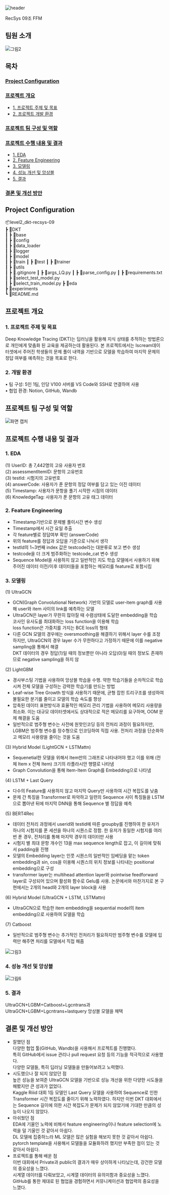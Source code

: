 ![header](https://github.com/boostcampaitech5/level2_dkt-recsys-09/assets/91173904/3265b386-e149-4ebc-ae98-cff6d00c6281)

RecSys 09조 FFM   

## 팀원 소개

![그림2](https://github.com/boostcampaitech5/level2_dkt-recsys-09/assets/91173904/c084f436-be9b-42cb-8aa8-02bdd4db7e9a)

## 목차
### [Project Configuration](#project-configuration-1)
### [프로젝트 개요](#프로젝트-개요-1)
- [1. 프로젝트 주제 및 목표](#1-프로젝트-주제-및-목표)
- [2. 프로젝트 개발 환경](#2-프로젝트-개발-환경)
### [프로젝트 팀 구성 및 역할](#프로젝트-팀-구성-및-역할-1)
### [프로젝트 수행 내용 및 결과](#프로젝트-수행-내용-및-결과-1)
- [1. EDA](#1-eda)
- [2. Feature Engineering](#2-feature-engineering)
- [3. 모델링](#3-모델링)
- [4. 성능 개선 및 앙상블](#4-성능-개선-및-앙상블)
- [5. 결과](#5-결과)
### [결론 및 개선 방안](#결론-및-개선-방안-1)

## Project Configuration
📦level2_dkt-recsys-09  
 ┣ 📂DKT  
 ┃ ┣ 📂base  
 ┃ ┣ 📂config  
 ┃ ┣ 📂data_loader  
 ┃ ┣ 📂logger    
 ┃ ┣ 📂model  
 ┃ ┣ 📂train 
 ┃ ┣ 📂test
 ┃ ┣ 📂trainer  
 ┃ ┣ 📂utils  
 ┃ ┣ 📜.gitignore
 ┃ ┣ 📜args_LQ.py 
 ┃ ┣ 📜parse_config.py
 ┃ ┣ 📜requirements.txt
 ┃ ┣ 📜select_test_model.py  
 ┃ ┣ 📜select_train_model.py
 ┣ 📂eda  
 ┣ 📂experiments  
 ┗ 📜README.md  
 
## 프로젝트 개요

### 1. 프로젝트 주제 및 목표

Deep Knowledge Tracing (DKT)는 딥러닝을 활용해 지식 상태를 추적하는 방법론으로 개인에게 맞춤화 된 교육을 제공하는데 활용된다. 본 프로젝트에서는 Iscream데이터셋에서 주어진 학생들의 문제 풀이 내역을 기반으로 모델을 학습하여 마지막 문제의 정답 여부를 예측하는 것을 목표로 한다.

### 2. 개발 환경
•	팀 구성: 5인 1팀, 인당 V100 서버를 VS Code와 SSH로 연결하여 사용  
•	협업 환경: Notion, GitHub, Wandb


## 프로젝트 팀 구성 및 역할
![화면 캡처](https://github.com/boostcampaitech5/level2_dkt-recsys-09/assets/91173904/01b430a0-47be-4cb6-8f67-2dc590ed83b9)


## 프로젝트 수행 내용 및 결과

### 1. EDA

(1) UserID: 총 7,442명의 고유 사용자 번호  
(2) assessmentItemID: 문항의 고유번호  
(3) testId: 시험지의 고유번호  
(4) answerCode: 사용자가 푼 문항의 정답 여부를 담고 있는 이진 데이터  
(5) Timestamp: 사용자가 문항을 풀기 시작한 시점의 데이터  
(6) KnowledgeTag: 사용자가 푼 문항의 고유 태그 데이터  

### 2. Feature Engineering

- Timestamp기반으로 문제별 풀이시간 변수 생성
- Timestamp에서 시간 요일 추출
- 각 feature별로 정답여부 확인 (answerCode)
- 위의 feature를 정답과 오답을 기준으로 나눠서 생각
- testId의 1~3번째 index 값은 testcode라는 대분류로 보고 변수 생성
- testcode을 더 크게 범주화하는 testcode_cat 변수 생성
- Sequence Model을 사용하지 않고 일반적인 지도 학습 모델에서 사용하기 위해 주어진 데이터 이전/이후 데이터들을 포함하는 메모리를 feature로 포함시킴

### 3. 모델링

(1) UltraGCN
- GCN(Graph Convolutional Network) 기반의 모델로 user-item graph를 사용해 user와 item 사이의 link를 예측하는 모델
- UltraGCN은 layer가 무한히 많아질 때 수렴상태에 도달한 embedding을 학습  
  코사인 유사도를 최대화하는 loss function을 이용해 학습  
  loss function은 가중치를 가지는 BCE loss의 형태
- 다른 GCN 모델의 경우에는 oversmoothing을 해결하기 위해서 layer 수를 조정하지만, UltraGCN의 경우 layer 수가 무한하다고 가정하기 때문에 이를 negative sampling을 통해서 해결  
  DKT 데이터의 경우 정답(1)일 때의 정보뿐만 아니라 오답(0)일 때의 정보도 존재하므로 negative sampling을 하지 않

(2) LightGBM 
- 경사부스팅 기법을 사용하여 앙상블 학습을 수행. 약한 학습기들을 순차적으로 학습시켜 전체 모델을 구성하는 강력한 학습기를 만드는 방법
- Leaf-wise Tree Growth 방식을 사용하기 때문에, 균형 잡힌 트리구조를 생성하여 불필요한 분기를 줄이고 모델의 학습 속도를 향상
- 압축된 데이터 표현방식과 효율적인 메모리 관리 기법을 사용하여 메모리 사용량을 최소화. 이는 대규모 데이터셋에서도 상대적으로 적은 메모리를 요구하며, OOM 문제 해결을 도움
- 일반적으로 범주형 변수는 사전에 원핫인코딩 등의 전처리 과정이 필요하지만, LGBM은 범주형 변수를 정수형으로 인코딩하여 직접 사용. 전처리 과정을 단순화하고 메모리 사용량을 줄이는 것을 도움

(3) Hybrid Model (LightGCN + LSTMattn)
- Sequenetial한 모델을 위해서 Item만의 그래프로 나타내어야 했고 이를 위해 (전체 Item x 전체 Item) 크기의 라플라시안 행렬로 나타냄
- Graph Convolution을 통해 Item-Item Graph를 Embedding으로 나타냄

(4) LSTM + Last Query
- 다수의 Feature를 사용하지 않고 마지막 Query만 사용하여 시간 복잡도를 낮춤
- 문제 간 특징을 Transformer로 파악하고 일련의 Sequence 사이 특징들을 LSTM으로 뽑아낸 뒤에 마지막 DNN을 통해 Sequence 별 정답을 예측

(5) BERT4Rec
- 데이터 전처리 과정에서 userid와 testid에 따른 groupby를 진행하여 한 유저가 하나의 시험지를 푼 세션을 하나의 시퀀스로 정함. 한 유저가 동일한 시험지를 여러번 푼 경우, 전처리를 통해 마지막 경우의 데이터만 사용
- 시험지 별 최대 문항 개수인 13을 max sequence length로 잡고, 이 길이에 맞춰서 padding을 진행
- 모델의 Embedding layer는 인풋 시퀀스의 일반적인 임베딩을 맡는 token embedding과 sin, cos을 이용해 시퀀스의 위치 정보를 나타내는 positional embedding으로 구성
- transformer layer는 multihead attention layer와 pointwise feedforward layer로 구성되어 있으며 활성화 함수로 Gelu를 사용. 논문에서와 마찬가지로 본 구현에서는 2개의 head와 2개의 layer block을 사용

(6) Hybrid Model (UltraGCN + LSTM, LSTMattn)
- UltraGCN으로 학습한 item embedding을 sequential model의 item embedding으로 사용하여 모델을 학습

(7) Catboost
- 일반적으로 범주형 변수는 추가적인 전처리가 필요하지만 범주형 변수를 모델에 입력만 해주면 처리를 모델에서 직접 해줌

![그림3](https://github.com/boostcampaitech5/level2_dkt-recsys-09/assets/91173904/ccf18600-5258-45ec-90a7-c6277b473c32)

### 4. 성능 개선 및 앙상블

![그림6](https://github.com/boostcampaitech5/level2_dkt-recsys-09/assets/91173904/97eb7886-c8e9-452f-9dee-81a677a689ff)

### 5. 결과

UltraGCN+LGBM+Catboost+Lgcntrans과 UltraGCN+LGBM+Lgcntrans+lastquery 앙상블 모델을 채택

## 결론 및 개선 방안

- 잘했던 점  
  다양한 협업 툴(GitHub, Wandb)을 사용해서 프로젝트를 진행했다.  
  특히 GitHub에서 issue 관리나 pull request 요청 등의 기능을 적극적으로 사용했다.  
  다양한 모델들, 특히 딥러닝 모델들을 만들어보려고 노력했다.  
- 시도했으나 잘 되지 않았던 점  
  높은 성능을 보여준 UltraGCN 모델을 기반으로 성능 개선을 위한 다양한 시도들을 해봤지만 큰 성과가 없었다.  
  Kaggle Riiid 대회 1등 모델인 Last Query 모델을 사용하여 Sequence로 인한 Transformer 시간 복잡도를 줄이기 위해 노력하였다.   하지만 이번 DKT 대회에서는 Sequence 길이에 의한 시간 복잡도가 문제가 되지 않았기에 기대한 만큼의 성능이 나오지 않았다.  
- 아쉬웠던 점  
  EDA에 기울인 노력에 비해서 feature engineering이나 feature selection에 노력을 덜 기울인 것 같아서 아쉽다.   
  DL 모델에 집중하느라 ML 모델은 많은 실험을 해보지 못한 것 같아서 아쉽다.  
  pytorch template을 사용해서 모델들을 모듈화하려 했지만 부족한 점이 있는 것 같아서 아쉽다.  
- 프로젝트를 통해 배운 점  
	 이번 대회에서 Private과 public의 결과가 매우 상이하게 나타났는데, 강건한 모델의 중요성을 느꼈다.  
	 시계열 데이터를 다뤄보았고, 시계열 데이터의 유의미함과 중요성을 느꼈다.  
	 GitHub를 통한 제대로 된 협업을 경험하면서 커뮤니케이션과 협업력의 중요성을 느꼈다.  

